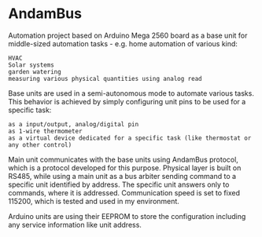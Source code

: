 # AndamBus

Automation project based on Arduino Mega 2560 board as a base unit for middle-sized automation tasks - e.g. home automation of various kind:

    HVAC
    Solar systems
    garden watering
    measuring various physical quantities using analog read

Base units are used in a semi-autonomous mode to automate various tasks. This behavior is achieved by simply configuring unit pins to be used for a specific task:

    as a input/output, analog/digital pin
    as 1-wire thermometer
    as a virtual device dedicated for a specific task (like thermostat or any other control)

Main unit communicates with the base units using AndamBus protocol, which is a protocol developed for this purpose. Physical layer is built on RS485, while using a main unit as a bus arbiter sending command to a specific unit identified by address. The specific unit answers only to commands, where it is addressed. Communication speed is set to fixed 115200, which is tested and used in my environment.

Arduino units are using their EEPROM to store the configuration including any service information like unit address.
